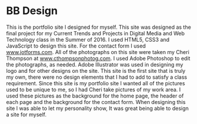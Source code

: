 # BB Design
This is the portfolio site I designed for myself. 
This site was designed as the final project for my Current Trends and Projects in
Digital Media and Web Technology class in the Summer of 2016. 
I used HTML5, CSS3 and JavaScript to design this site. 
For the contact form I used www.jotforms.com. 
All of the photographs on this site were taken my Cheri Thompson at www.cthompsonphotog.com. 
I used Adobe Photoshop to edit the photographs, as needed. 
Adobe Illustrator was used in designing my logo and for other designs on the site. 
This site is the first site that is truly my own, there were no design elements 
that I had to add to satisfy a class requirement. 
Since this site is my portfolio site I wanted all of the pictures used to be unique to me, 
so I had Cheri take pictures of my work area. I used these pictures as the background for the home page, 
the header of each page and the background for the contact form. 
When designing this site I was able to let my personality show,
It was great being able to design a site for myself.

